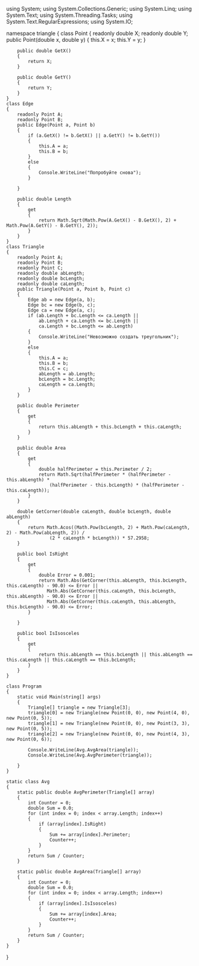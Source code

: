 using System;
using System.Collections.Generic;
using System.Linq;
using System.Text;
using System.Threading.Tasks;
using System.Text.RegularExpressions;
using System.IO;

namespace triangle
{
    class Point
    {
        readonly double X;
        readonly double Y;
        public Point(double x, double y)
        {
            this.X = x;
            this.Y = y;
        }

        public double GetX()
        {
            return X;
        }

        public double GetY()
        {
            return Y;
        }
    }
    class Edge
    {
        readonly Point A;
        readonly Point B;
        public Edge(Point a, Point b)
        {
            if (a.GetX() != b.GetX() || a.GetY() != b.GetY())
            {
                this.A = a;
                this.B = b;
            }
            else
            {
                Console.WriteLine("Попробуйте снова");
            }

        }

        public double Length
        {
            get
            {
                return Math.Sqrt(Math.Pow(A.GetX() - B.GetX(), 2) + Math.Pow(A.GetY() - B.GetY(), 2));
            }
        }
    }
    class Triangle
    {
        readonly Point A;
        readonly Point B;
        readonly Point C;
        readonly double abLength;
        readonly double bcLength;
        readonly double caLength;
        public Triangle(Point a, Point b, Point c)
        {
            Edge ab = new Edge(a, b);
            Edge bc = new Edge(b, c);
            Edge ca = new Edge(a, c);
            if (ab.Length + bc.Length <= ca.Length ||
                ab.Length + ca.Length <= bc.Length ||
                ca.Length + bc.Length <= ab.Length)
            {
                Console.WriteLine("Невозможно создать треугольник");
            }
            else
            {
                this.A = a;
                this.B = b;
                this.C = c;
                abLength = ab.Length;
                bcLength = bc.Length;
                caLength = ca.Length;
            }
        }

        public double Perimeter
        {
            get
            {
                return this.abLength + this.bcLength + this.caLength;
            }
        }

        public double Area
        {
            get
            {
                double halfPerimeter = this.Perimeter / 2;
                return Math.Sqrt(halfPerimeter * (halfPerimeter - this.abLength) *
                    (halfPerimeter - this.bcLength) * (halfPerimeter - this.caLength));
            }
        }

        double GetCorner(double caLength, double bcLength, double abLength)
        {
            return Math.Acos((Math.Pow(bcLength, 2) + Math.Pow(caLength, 2) - Math.Pow(abLength, 2)) /
                    (2 * caLength * bcLength)) * 57.2958;
        }

        public bool IsRight
        {
            get
            {
                double Error = 0.001;
                return Math.Abs(GetCorner(this.abLength, this.bcLength, this.caLength) - 90.0) <= Error ||
                   Math.Abs(GetCorner(this.caLength, this.bcLength, this.abLength) - 90.0) <= Error ||
                   Math.Abs(GetCorner(this.caLength, this.abLength, this.bcLength) - 90.0) <= Error;
            }

        }

        public bool IsIsosceles
        {
            get
            {
                return this.abLength == this.bcLength || this.abLength == this.caLength || this.caLength == this.bcLength;
            }
        }
    }

    class Program
    {
        static void Main(string[] args)
        {
            Triangle[] triangle = new Triangle[3];
            triangle[0] = new Triangle(new Point(0, 0), new Point(4, 0), new Point(0, 5));
            triangle[1] = new Triangle(new Point(0, 0), new Point(3, 3), new Point(0, 5));
            triangle[2] = new Triangle(new Point(0, 0), new Point(4, 3), new Point(0, 6));

            Console.WriteLine(Avg.AvgArea(triangle));
            Console.WriteLine(Avg.AvgPerimeter(triangle));

        }
    }

    static class Avg
    {
        static public double AvgPerimeter(Triangle[] array)
        {
            int Counter = 0;
            double Sum = 0.0;
            for (int index = 0; index < array.Length; index++)
            {
                if (array[index].IsRight)
                {
                    Sum += array[index].Perimeter;
                    Counter++;
                }
            }
            return Sum / Counter;
        }

        static public double AvgArea(Triangle[] array)
        {
            int Counter = 0;
            double Sum = 0.0;
            for (int index = 0; index < array.Length; index++)
            {
                if (array[index].IsIsosceles)
                {
                    Sum += array[index].Area;
                    Counter++;
                }
            }
            return Sum / Counter;
        }
    }
}

